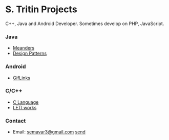 # S. Tritin Projects
C++, Java and Android Developer. 
Sometimes develop on PHP, JavaScript.

### Java
- [Meanders](https://github.com/simonvar/Meanders)
- [Design Patterns](https://simonvar.github.io/JavaPatterns/)

### Android
- [GifLinks](https://github.com/simonvar/GifLinks)

### C/C++
- [C Language](https://simonvar.github.io/c-language/)
- [LETI works](https://github.com/simonvar/leti-programming)

### Contact
- Email: semavar3@gmail.com [send](mailto:semavar3@gmail.com)

